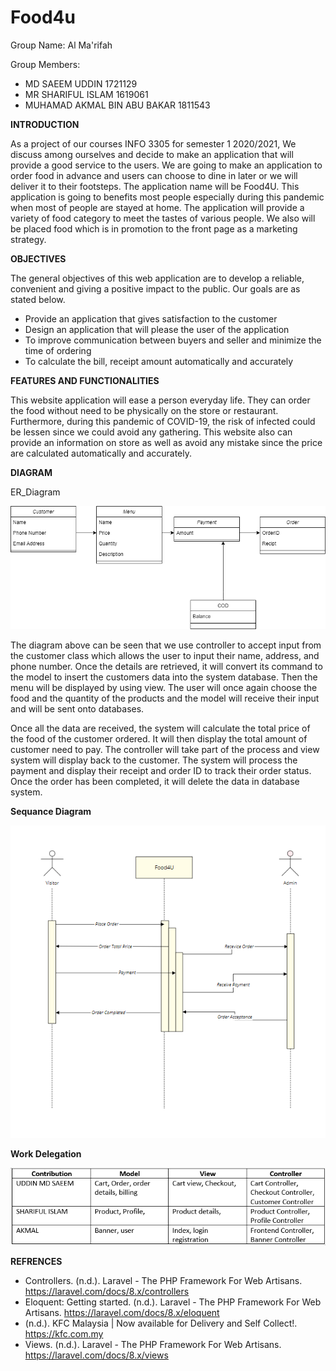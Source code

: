 # Food4u

Group Name: Al Ma'rifah

Group Members:
- MD SAEEM UDDIN 1721129
- MR SHARIFUL ISLAM 1619061
- MUHAMAD AKMAL BIN ABU BAKAR 1811543

**INTRODUCTION**

As a project of our courses INFO 3305 for semester 1 2020/2021, We discuss among ourselves and decide to make an application that will provide a good service to the users. We are going to make an application to order food in advance and users can choose to dine in later or we will deliver it to their footsteps. 
The application name will be Food4U. This application is going to benefits most people especially during this pandemic when most of people are stayed at home. The application will provide a variety of food category to meet the tastes of various people. We also will be placed food which is in promotion to the front page as a marketing strategy.

**OBJECTIVES**

The general objectives of this web application are to develop a reliable, convenient and giving a positive impact to the public. Our goals are as stated below.
- Provide an application that gives satisfaction to the customer
- Design an application that will please the user of the application
- To improve communication between buyers and seller and minimize the time of ordering
- To calculate the bill, receipt amount automatically and accurately


**FEATURES AND FUNCTIONALITIES**

This website application will ease a person everyday life. They can order the food without need to be physically on the store or restaurant. Furthermore, during this pandemic of COVID-19, the risk of infected could be lessen since we could avoid any gathering. This website also can provide an information on store as well as avoid any mistake since the price are calculated automatically and accurately.


 **DIAGRAM**
 
ER_Diagram

![ERD](erd.png)

The diagram above can be seen that we use controller to accept input from the customer class which allows the user to input their name, address, and phone number. Once the details are retrieved, it will convert its command to the model to insert the customers data into the system database. Then the menu will be displayed by using view. The user will once again choose the food and the quantity of the products and the model will receive their input and will be sent onto databases.

Once all the data are received, the system will calculate the total price of the food of the customer ordered. It will then display the total amount of customer need to pay. The controller will take part of the process and view system will display back to the customer. The system will process the payment and display their receipt and order ID to track their order status. Once the order has been completed, it will delete the data in database system.

**Sequance Diagram**

![Sequance](Food4U_Sequance.png)

**Work Delegation**

![WD](Food4U_WD.png)

 
 

 **REFRENCES**
   - Controllers. (n.d.). Laravel - The PHP Framework For Web Artisans. https://laravel.com/docs/8.x/controllers
   - Eloquent: Getting started. (n.d.). Laravel - The PHP Framework For Web Artisans. https://laravel.com/docs/8.x/eloquent
   - (n.d.). KFC Malaysia | Now available for Delivery and Self Collect!. https://kfc.com.my
   - Views. (n.d.). Laravel - The PHP Framework For Web Artisans. https://laravel.com/docs/8.x/views

